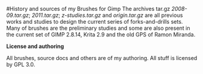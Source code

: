 #History and sources of my Brushes for Gimp
The archives tar.gz *2008-09.tar.gz*; *2011.tar.gz*; *z-studies.tar.gz* and *origin.tar.gz* are all previous works and studies to design the current series of forks-and-drills sets. Many of brushes are the preliminary studies and some are also present in the current set of GIMP 2.8.14, Krita 2.9 and the old GPS of Ramon Miranda.

**License and authoring**

All brushes, source docs and others are of my authoring. All stuff is licensed by GPL 3.0.
